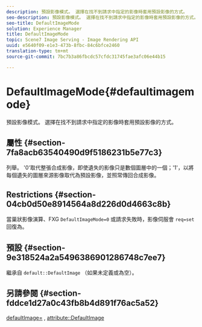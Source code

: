 ```yaml
---
description: 預設影像模式。 選擇在找不到請求中指定的影像時套用預設影像的方式。
seo-description: 預設影像模式。 選擇在找不到請求中指定的影像時套用預設影像的方式。
seo-title: DefaultImageMode
solution: Experience Manager
title: DefaultImageMode
topic: Scene7 Image Serving - Image Rendering API
uuid: e5640f09-e1e3-473b-8fbc-84c6bfce2460
translation-type: tm+mt
source-git-commit: 7bc7b3a86fbcdc57cfdc31745fae3afc06e44b15

---
```



# DefaultImageMode{#defaultimagemode}

預設影像模式。 選擇在找不到請求中指定的影像時套用預設影像的方式。

## 屬性 {#section-7fa8acb63540490d9f5186231b5e77c3}

列舉。 &#39;0&#39;取代整張合成影像，即使遺失的影像只是數個圖層中的一個；&#39;1&#39;，以將每個遺失的圖層來源影像取代為預設影像，並照常傳回合成影像。

## Restrictions {#section-04cb0d50e8914564a8d226d0d4663c8b}

當巢狀影像演算、FXG `DefaultImageMode=0` 或請求失敗時，影像伺服會 `req=set` 回復為。

## 預設 {#section-9e318524a2a5496386901286748c7ee7}

繼承自 `default::DefaultImage` （如果未定義或為空）。

## 另請參閱 {#section-fddce1d27a0c43fb8b4d891f76ac5a52}

[defaultImage=](../../../../../is-api/image-catalog/image-serving-api-ref/c-image-catalog-reference/c-attributes-reference/r-is-cat-defaultimage.md#reference-8e9900e129f54ed68462a3c2fc3bc433) , [attribute::DefaultImage](../../../../../is-api/http-ref/image-serving-api-ref/c-http-protocol-reference/c-command-reference/r-is-http-defaultimage.md#reference-209aa6ce830f490483412eb26af67fd2)
